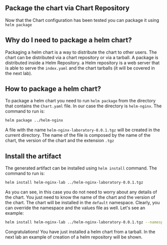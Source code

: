 ## Package the chart via Chart Repository

Now that the Chart configuration has been tested you can package it using `helm package`

## Why do I need to package a helm chart?
Packaging a helm chart is a way to distribute the chart to other users. The chart can be distributed via a chart repository or via a tarball. A package is distributed inside a Helm Repository. a Helm repository is a web server that is able to serve the `index.yaml` and the chart tarballs (it will be covered in the next lab).

## How to package a helm chart?

To package a helm chart you need to run `helm package` from the directory that contains the `Chart.yaml` file. In our case the directory is `helm-nginx`. The command to run is:

``` bash
helm package ../helm-nginx
```

A file with the name `helm-nginx-laboratory-0.0.1.tgz` will be created in the current directory. The name of the file is composed by the name of the chart, the version of the chart and the extension `.tgz`

## Install the artifact

The generated artifact can be installed using `helm install` command. The command to run is:

``` bash
helm install helm-nginx-lab ../helm-nginx-laboratory-0.0.1.tgz
```

As you can see, in this case you do not need to worry about any details of the chart. You just need to know the name of the chart and the version of the chart. The chart will be installed in the `default` namespace. Clearly, you can override the namespace and the values file as well. Let's see an example:

``` bash
helm install helm-nginx-lab ../helm-nginx-laboratory-0.0.1.tgz --namespace helm-nginx --values ../helm-nginx/values.yaml
```

Congratulations! You have just installed a helm chart from a tarball. In the next lab an example of creation of a helm repository will be shown.